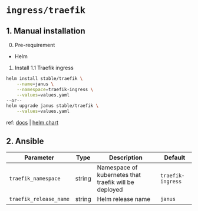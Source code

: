 `ingress/traefik`
================

## 1. Manual installation
0. Pre-requirement
* Helm

1. Install
1.1 Traefik ingress
```bash
helm install stable/traefik \
    --name=janus \
    --namespace=traefik-ingress \
    --values=values.yaml
--or--
helm upgrade janus stable/traefik \
    --values=values.yaml
```

ref: [docs](https://docs.traefik.io/user-guide/kubernetes/) | [helm chart](https://hub.kubeapps.com/charts/stable/traefik)

## 2. Ansible
| Parameter                  | Type    | Description                                                  | Default           |
|----------------------------|---------|--------------------------------------------------------------|-------------------|
| `traefik_namespace`        | string  | Namespace of kubernetes that traefik will be deployed        | `traefik-ingress` |
| `traefik_release_name`     | string  | Helm release name                                            | `janus`           |
